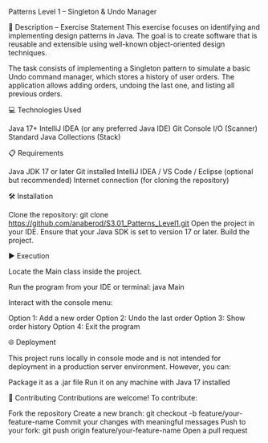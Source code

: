 Patterns Level 1 – Singleton & Undo Manager


📄 Description – Exercise Statement This exercise focuses on identifying and implementing design patterns in Java. The goal is to create software that is reusable and extensible using well-known object-oriented design techniques.

The task consists of implementing a Singleton pattern to simulate a basic Undo command manager, which stores a history of user orders. The application allows adding orders, undoing the last one, and listing all previous orders.

💻 Technologies Used

Java 17+
IntelliJ IDEA (or any preferred Java IDE)
Git
Console I/O (Scanner)
Standard Java Collections (Stack)

📋 Requirements

Java JDK 17 or later
Git installed
IntelliJ IDEA / VS Code / Eclipse (optional but recommended)
Internet connection (for cloning the repository)

🛠️ Installation

Clone the repository: git clone https://github.com/anaberod/S3.01_Patterns_Level1.git
Open the project in your IDE.
Ensure that your Java SDK is set to version 17 or later.
Build the project.

▶️ Execution

Locate the Main class inside the project.

Run the program from your IDE or terminal: java Main

Interact with the console menu:

Option 1: Add a new order
Option 2: Undo the last order
Option 3: Show order history
Option 4: Exit the program

🌐 Deployment 

This project runs locally in console mode and is not intended for deployment in a production server environment. However, you can:

Package it as a .jar file
Run it on any machine with Java 17 installed

🤝 Contributing Contributions are welcome! To contribute:

Fork the repository
Create a new branch: git checkout -b feature/your-feature-name
Commit your changes with meaningful messages
Push to your fork: git push origin feature/your-feature-name
Open a pull request

